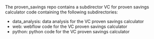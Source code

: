 The proven_savings repo contains a subdirector VC for proven savings calculator code containing the following subdirectories:
- data_analysis: data analysis for the VC proven savings calculator
- web: webflow code for the VC proven savings calculator
- python: python code for the VC proven savings calculator
